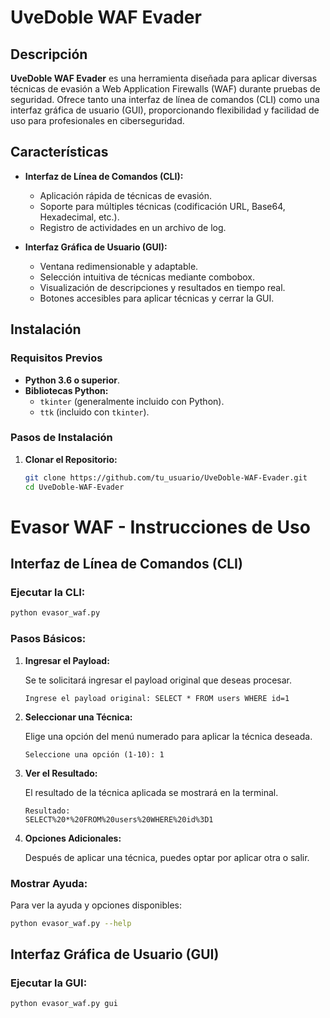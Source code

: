 # UveDoble WAF Evader

## Descripción

**UveDoble WAF Evader** es una herramienta diseñada para aplicar diversas técnicas de evasión a Web Application Firewalls (WAF) durante pruebas de seguridad. Ofrece tanto una interfaz de línea de comandos (CLI) como una interfaz gráfica de usuario (GUI), proporcionando flexibilidad y facilidad de uso para profesionales en ciberseguridad.

## Características

- **Interfaz de Línea de Comandos (CLI):**
  - Aplicación rápida de técnicas de evasión.
  - Soporte para múltiples técnicas (codificación URL, Base64, Hexadecimal, etc.).
  - Registro de actividades en un archivo de log.

- **Interfaz Gráfica de Usuario (GUI):**
  - Ventana redimensionable y adaptable.
  - Selección intuitiva de técnicas mediante combobox.
  - Visualización de descripciones y resultados en tiempo real.
  - Botones accesibles para aplicar técnicas y cerrar la GUI.

## Instalación

### Requisitos Previos

- **Python 3.6 o superior**.
- **Bibliotecas Python:**
  - `tkinter` (generalmente incluido con Python).
  - `ttk` (incluido con `tkinter`).

### Pasos de Instalación

1. **Clonar el Repositorio:**

   ```bash
   git clone https://github.com/tu_usuario/UveDoble-WAF-Evader.git
   cd UveDoble-WAF-Evader

   
# Evasor WAF - Instrucciones de Uso

## Interfaz de Línea de Comandos (CLI)

### Ejecutar la CLI:

```bash
python evasor_waf.py
```

### Pasos Básicos:

1. **Ingresar el Payload:**

   Se te solicitará ingresar el payload original que deseas procesar.

   ```plaintext
   Ingrese el payload original: SELECT * FROM users WHERE id=1
   ```

2. **Seleccionar una Técnica:**

   Elige una opción del menú numerado para aplicar la técnica deseada.

   ```plaintext
   Seleccione una opción (1-10): 1
   ```

3. **Ver el Resultado:**

   El resultado de la técnica aplicada se mostrará en la terminal.

   ```plaintext
   Resultado:
   SELECT%20*%20FROM%20users%20WHERE%20id%3D1
   ```

4. **Opciones Adicionales:**

   Después de aplicar una técnica, puedes optar por aplicar otra o salir.

### Mostrar Ayuda:

Para ver la ayuda y opciones disponibles:

```bash
python evasor_waf.py --help
```

## Interfaz Gráfica de Usuario (GUI)

### Ejecutar la GUI:

```bash
python evasor_waf.py gui
```

